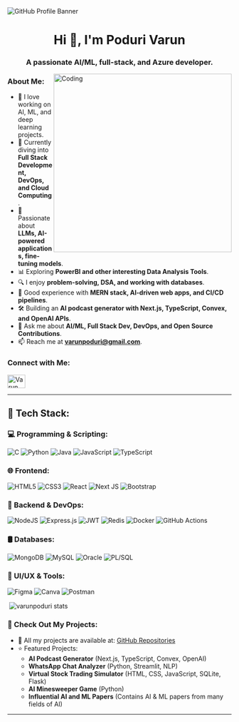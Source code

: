 
<img align="center" src="https://user-images.githubusercontent.com/74038190/225813708-98b745f2-7d22-48cf-9150-083f1b00d6c9.gif" alt="GitHub Profile Banner"/>

<h1 align="center">Hi 👋, I'm Poduri Varun</h1>
<h3 align="center">A passionate AI/ML, full-stack, and Azure developer.</h3>


<img align="right" alt="Coding" width="400" src="https://user-images.githubusercontent.com/58109796/233058941-9dd6c50a-a5ea-45fd-b788-c3bb8e00bffe.gif">


### About Me:

- 🚀 I love working on AI, ML, and deep learning projects.
- 🌱 Currently diving into **Full Stack Development, DevOps, and Cloud Computing**.
- 🤖 Passionate about **LLMs, AI-powered applications, fine-tuning models**.
- 📊 Exploring **PowerBI and other interesting Data Analysis Tools**.
- 🔍 I enjoy **problem-solving, DSA, and working with databases**.
- 🔧 Good experience with **MERN stack, AI-driven web apps, and CI/CD pipelines**.
- 🛠️ Building an **AI podcast generator with Next.js, TypeScript, Convex, and OpenAI APIs**.
- 💬 Ask me about **AI/ML, Full Stack Dev, DevOps, and Open Source Contributions**.
- 📫 Reach me at **varunpoduri@gmail.com**.

### Connect with Me:
<p align="left">
<a href="https://linkedin.com/in/varun-poduri" target="blank"><img align="center" src="https://raw.githubusercontent.com/rahuldkjain/github-profile-readme-generator/master/src/images/icons/Social/linked-in-alt.svg" alt="Varun Poduri" height="30" width="40" /></a>
</p>

---

## 🚀 Tech Stack:

### 💻 Programming & Scripting:
![C](https://img.shields.io/badge/c-%2300599C.svg?style=for-the-badge&logo=c&logoColor=white)
![Python](https://img.shields.io/badge/python-3670A0?style=for-the-badge&logo=python&logoColor=ffdd54)
![Java](https://img.shields.io/badge/java-%23ED8B00.svg?style=for-the-badge&logo=openjdk&logoColor=white)
![JavaScript](https://img.shields.io/badge/javascript-%23323330.svg?style=for-the-badge&logo=javascript&logoColor=%23F7DF1E)
![TypeScript](https://img.shields.io/badge/typescript-%23007ACC.svg?style=for-the-badge&logo=typescript&logoColor=white)

### 🌐 Frontend:
![HTML5](https://img.shields.io/badge/html5-%23E34F26.svg?style=for-the-badge&logo=html5&logoColor=white)
![CSS3](https://img.shields.io/badge/css3-%231572B6.svg?style=for-the-badge&logo=css3&logoColor=white)
![React](https://img.shields.io/badge/react-%2320232a.svg?style=for-the-badge&logo=react&logoColor=%2361DAFB)
![Next JS](https://img.shields.io/badge/Next-black?style=for-the-badge&logo=next.js&logoColor=white)
![Bootstrap](https://img.shields.io/badge/bootstrap-%238511FA.svg?style=for-the-badge&logo=bootstrap&logoColor=white)

### 🔧 Backend & DevOps:
![NodeJS](https://img.shields.io/badge/node.js-6DA55F?style=for-the-badge&logo=node.js&logoColor=white)
![Express.js](https://img.shields.io/badge/express.js-%23404d59.svg?style=for-the-badge&logo=express&logoColor=%2361DAFB)
![JWT](https://img.shields.io/badge/JWT-black?style=for-the-badge&logo=JSON%20web%20tokens)
![Redis](https://img.shields.io/badge/redis-%23DD0031.svg?style=for-the-badge&logo=redis&logoColor=white)
![Docker](https://img.shields.io/badge/docker-%230db7ed.svg?style=for-the-badge&logo=docker&logoColor=white)
![GitHub Actions](https://img.shields.io/badge/github%20actions-%232671E5.svg?style=for-the-badge&logo=githubactions&logoColor=white)

### 🛢️ Databases:
![MongoDB](https://img.shields.io/badge/MongoDB-%234ea94b.svg?style=for-the-badge&logo=mongodb&logoColor=white)
![MySQL](https://img.shields.io/badge/mysql-4479A1.svg?style=for-the-badge&logo=mysql&logoColor=white)
![Oracle](https://img.shields.io/badge/Oracle-F80000?style=for-the-badge&logo=oracle&logoColor=white)
![PL/SQL](https://img.shields.io/badge/PL%2FSQL-%23FF0000.svg?style=for-the-badge&logo=oracle&logoColor=white)

### 🎨 UI/UX & Tools:
![Figma](https://img.shields.io/badge/figma-%23F24E1E.svg?style=for-the-badge&logo=figma&logoColor=white)
![Canva](https://img.shields.io/badge/Canva-%2300C4CC.svg?style=for-the-badge&logo=Canva&logoColor=white)
![Postman](https://img.shields.io/badge/Postman-%23FF6C37.svg?style=for-the-badge&logo=postman&logoColor=white)

<p>&nbsp;<img align="center" src="https://github-readme-stats.vercel.app/api?username=varunpoduri&show_icons=true&locale=en" alt="varunpoduri stats" /></p>



### 🔗 Check Out My Projects:
- 🚀 All my projects are available at: [GitHub Repositories](https://github.com/varunpoduri?tab=repositories)
- ⭐ Featured Projects:
  - **AI Podcast Generator** (Next.js, TypeScript, Convex, OpenAI)
  - **WhatsApp Chat Analyzer** (Python, Streamlit, NLP)
  - **Virtual Stock Trading Simulator** (HTML, CSS, JavaScript, SQLite, Flask)
  - **AI Minesweeper Game** (Python)
  - **Influential AI and ML Papers** (Contains AI & ML papers from many fields of AI)
  
  

---


